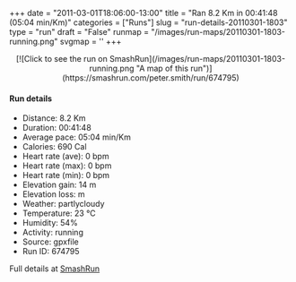 +++
date = "2011-03-01T18:06:00-13:00"
title = "Ran 8.2 Km in 00:41:48 (05:04 min/Km)"
categories = ["Runs"]
slug = "run-details-20110301-1803"
type = "run"
draft = "False"
runmap = "/images/run-maps/20110301-1803-running.png"
svgmap = '<polyline points="12 65, 15 63, 19 65, 21 69, 29 75, 35 78, 60 96, 77 100, 89 100, 80 100, 63 95, 60 92, 55 86, 48 82, 33 75, 15 63, 14 62, 16 55, 18 48, 31 33, 33 26, 38 22, 47 18, 59 0, 31 25, 32 29, 30 33, 21 42, 18 46, 15 55">'
+++



<!--more-->

<center>
[![Click to see the run on SmashRun](/images/run-maps/20110301-1803-running.png "A map of this run")](https://smashrun.com/peter.smith/run/674795)
</center>

#### Run details

* Distance: 8.2 Km
* Duration: 00:41:48
* Average pace: 05:04 min/Km
* Calories: 690 Cal
* Heart rate (ave): 0 bpm
* Heart rate (max): 0 bpm
* Heart rate (min): 0 bpm
* Elevation gain: 14 m
* Elevation loss:  m
* Weather: partlycloudy
* Temperature: 23 &deg;C
* Humidity: 54%
* Activity: running
* Source: gpxfile
* Run ID: 674795

Full details at [SmashRun](https://smashrun.com/peter.smith/run/674795)